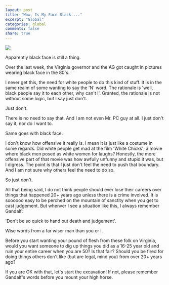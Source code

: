 ```yaml
---
layout: post
title: "Wow, Is My Face Black...."
excerpt: "Global"
categories: global
comments: false
share: true
---
```




![](https://cdn4.i-scmp.com/sites/default/files/styles/980x551/public/images/methode/2019/02/04/8b5a4dbe-2837-11e9-8864-9e8ab15a22ca_image_hires_132841.jpg?itok=9fXjpiGc)



Apparently black face is still a thing.




Over the last week, the Virginia governor and the AG got caught in pictures wearing black face in the 80's.


I never get this, the need for white people to do this kind of stuff. It is in the same realm of some wanting to say the 'N' word. The rationale is 'well, black people say it to each other, why can't I'. Granted, the rationale is not without some logic, but I say just don't. 


Just don't.


There is no need to say that. And I am not even Mr. PC guy at all. I just don't say it, nor do I want to.


Same goes with black face. 


I don't know how offensive it really is. I mean it is just like a costume in some regards. Did white people get mad at the film 'White Chicks'; a movie where black men posed as white women for laughs? Honestly, the more offensive part of that movie was how awfully unfunny and stupid it was, but I digress. The point is that I just don't feel the need to push that boundary. And I am not sure why others feel the need to do so.


So just don't.




All that being said, I do not think people should ever lose their careers over things that happened 20+ years ago unless there is a crime involved. It is soooooo easy to be perched on the mountain of sanctity when you get to cast judgement. But whenver I see a situation like this, I always remember Gandalf:


'Don't be so quick to hand out death and judgement'.




Wise words from a far wiser man than you or I.



Before you start wanting your pound of flesh from these folk on Virginia, would you want someone to dig up things you did as a 16-25 year old and ruin your entire career when you are 50? Is that fair? Should you be fired for doing things others don't like (but are legal, mind you) from over 20+ years ago?



If you are OK with that, let's start the excavation! If not, please remember Gandalf's words before you mount your high horse.









